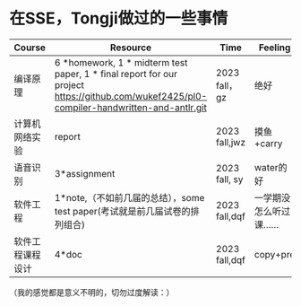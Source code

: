 # 在SSE，Tongji做过的一些事情

| Course           | Resource                                                     | Time          | Feeling              |
| ---------------- | ------------------------------------------------------------ | ------------- | -------------------- |
| 编译原理         | 6 *homework, 1 * midterm test paper,  1 *  final report for our project https://github.com/wukef2425/pl0-compiler-handwritten-and-antlr.git | 2023 fall，gz | 绝好                 |
| 计算机网络实验   | report                                                       | 2023 fall,jwz | 摸鱼+carry           |
| 语音识别         | 3*assignment                                                 | 2023 fall, sy | water的好            |
| 软件工程         | 1*note,（不如前几届的总结），some test paper(考试就是前几届试卷的排列组合) | 2023 fall,dqf | 一学期没怎么听过课…… |
| 软件工程课程设计 | 4*doc                                                        | 2023 fall,dqf | copy+pre             |





（我的感觉都是意义不明的，切勿过度解读：）
